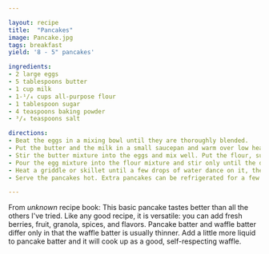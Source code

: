 ```yaml
---

layout: recipe
title:  "Pancakes"
image: Pancake.jpg
tags: breakfast
yield: '8 - 5" pancakes'

ingredients:
- 2 large eggs
- 5 tablespoons butter
- 1 cup milk
- 1-¹/₄ cups all-purpose flour
- 1 tablespoon sugar
- 4 teaspoons baking powder
- ³/₄ teaspoons salt

directions:
- Beat the eggs in a mixing bowl until they are thoroughly blended.
- Put the butter and the milk in a small saucepan and warm over low heat until the butter has melted. Set aside and allow to cool a little -- you don't want to add this mixture to the eggs while it is very hot or it will cook the eggs.
- Stir the butter mixture into the eggs and mix well. Put the flour, sugar, baking powder, and salt into a bowl and stir with a fork until well mixed.
- Pour the egg mixture into the flour mixture and stir only until the dry ingredients are well moistened. Don't overmix.
- Heat a griddle or skillet until a few drops of water dance on it, then lightly film with grease, Drop 2 or 3 tablespoons of batter for each pancake onto the griddle (a 12-inch griddle will hold 4 pancakes) and cook until bubbles break on the surface. Turn the pancake over and cook another 30 seconds, or until the bottom is lightly browned.
- Serve the pancakes hot. Extra pancakes can be refrigerated for a few days and reheated in a pan or toaster oven.

---
```


From *unknown* recipe book: This basic pancake tastes better than all the others I've tried. Like any good recipe, it is versatile: you can add fresh berries, fruit, granola, spices, and flavors. Pancake batter and waffle batter differ only in that the waffle batter is usually thinner. Add a little more liquid to pancake batter and it will cook up as a good, self-respecting waffle.
